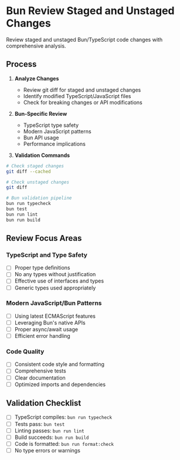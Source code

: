 # Bun Review Staged and Unstaged Changes

Review staged and unstaged Bun/TypeScript code changes with comprehensive analysis.

## Process

1. **Analyze Changes**
   - Review git diff for staged and unstaged changes
   - Identify modified TypeScript/JavaScript files
   - Check for breaking changes or API modifications

2. **Bun-Specific Review**
   - TypeScript type safety
   - Modern JavaScript patterns
   - Bun API usage
   - Performance implications

3. **Validation Commands**

```bash
# Check staged changes
git diff --cached

# Check unstaged changes  
git diff

# Bun validation pipeline
bun run typecheck
bun test
bun run lint
bun run build
```

## Review Focus Areas

### TypeScript and Type Safety
- [ ] Proper type definitions
- [ ] No any types without justification
- [ ] Effective use of interfaces and types
- [ ] Generic types used appropriately

### Modern JavaScript/Bun Patterns
- [ ] Using latest ECMAScript features
- [ ] Leveraging Bun's native APIs
- [ ] Proper async/await usage
- [ ] Efficient error handling

### Code Quality
- [ ] Consistent code style and formatting
- [ ] Comprehensive tests
- [ ] Clear documentation
- [ ] Optimized imports and dependencies

## Validation Checklist

- [ ] TypeScript compiles: `bun run typecheck`
- [ ] Tests pass: `bun test`
- [ ] Linting passes: `bun run lint`
- [ ] Build succeeds: `bun run build`
- [ ] Code is formatted: `bun run format:check`
- [ ] No type errors or warnings
